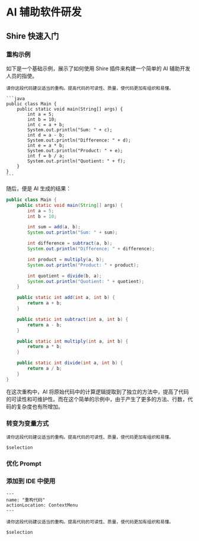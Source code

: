 # AI 辅助软件研发

## Shire 快速入门

### 重构示例

如下是一个基础示例，展示了如何使用 Shire 插件来构建一个简单的 AI 辅助开发人员的指使。

    请你这段代码建议适当的重构。提高代码的可读性、质量，使代码更加有组织和易懂。
    
    ```java
    public class Main {
        public static void main(String[] args) {
            int a = 5;
            int b = 10;
            int c = a + b;
            System.out.println("Sum: " + c);
            int d = a - b;
            System.out.println("Difference: " + d);
            int e = a * b;
            System.out.println("Product: " + e);
            int f = b / a;
            System.out.println("Quotient: " + f);
        }
    }
    ```

随后，便是 AI 生成的结果：

```java
public class Main {
    public static void main(String[] args) {
        int a = 5;
        int b = 10;

        int sum = add(a, b);
        System.out.println("Sum: " + sum);

        int difference = subtract(a, b);
        System.out.println("Difference: " + difference);

        int product = multiply(a, b);
        System.out.println("Product: " + product);

        int quotient = divide(b, a);
        System.out.println("Quotient: " + quotient);
    }

    public static int add(int a, int b) {
        return a + b;
    }

    public static int subtract(int a, int b) {
        return a - b;
    }

    public static int multiply(int a, int b) {
        return a * b;
    }

    public static int divide(int a, int b) {
        return a / b;
    }
}
```

在这次重构中，AI 将原始代码中的计算逻辑提取到了独立的方法中，提高了代码的可读性和可维护性。而在这个简单的示例中，由于产生了更多的方法、行数，代码的复杂度也有所增加。

### 转变为变量方式



```shire
请你这段代码建议适当的重构。提高代码的可读性、质量，使代码更加有组织和易懂。
    
$selection
```

### 优化 Prompt


### 添加到 IDE 中使用

```shire
---
name: "重构代码"
actionLocation: ContextMenu
---

请你这段代码建议适当的重构。提高代码的可读性、质量，使代码更加有组织和易懂。
    
$selection
```
